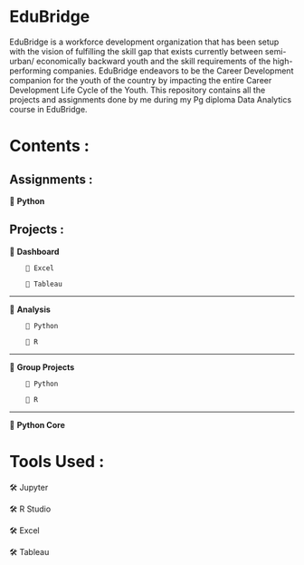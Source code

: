 # EduBridge
EduBridge is a workforce development organization that has been setup with the vision of fulfilling the skill gap that exists currently between semi-urban/ economically backward youth and the skill requirements of the high-performing companies. EduBridge endeavors to be the Career Development companion for the youth of the country by impacting the entire Career Development Life Cycle of the Youth.
This repository contains all the projects and assignments done by me during my Pg diploma Data Analytics course in EduBridge.

# Contents :

## Assignments :

🔲 <b>Python</b> 
  
## Projects :

  🔲 <b>Dashboard</b>
  
        🔘 Excel 
               
        🔘 Tableau
              
  <hr />
  🔲 <b>Analysis</b>
  
        🔘 Python   
                                                                                   
        🔘 R
  <hr />
  🔲 <b>Group Projects</b>
  
        🔘 Python
     
        🔘 R            
              
  <hr />
  🔲 <b>Python Core</b>
            
  
# Tools Used :

  🛠 Jupyter
  
  🛠 R Studio
  
  🛠 Excel
  
  🛠 Tableau 
  
 
